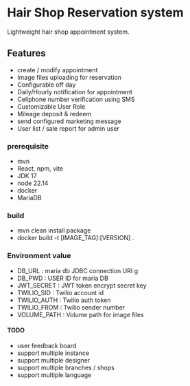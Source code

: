 # Hair Shop Reservation system

Lightweight hair shop appointment system.

## Features
- create / modify appointment
- Image files uploading for reservation
- Configurable off day
- Daily/Hourly notification for appointment 
- Cellphone number verification using SMS
- Customizable User Role 
- Mileage deposit & redeem
- send configured marketing message
- User list / sale report for admin user
### prerequisite
- mvn
- React, npm, vite
- JDK 17
- node 22.14
- docker
- MariaDB
### build
- mvn clean install package
- docker build -t [IMAGE_TAG]:[VERSION] .
### Environment value
- DB_URL : maria db JDBC connection URI g
- DB_PWD : USER ID for maria DB
- JWT_SECRET : JWT token encrypt secret key
- TWILIO_SID : Twilio account id
- TWILIO_AUTH : Twilio auth token
- TWILIO_FROM : Twilio sender number
- VOLUME_PATH : Volume path for image files
#### TODO
- user feedback board
- support multiple instance
- support multiple designer
- support multiple branches / shops
- support multiple language
